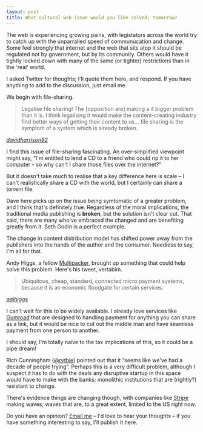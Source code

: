 ```yaml
---
layout: post
title: What cultural web issue would you like solved, tomorrow?
---
```

The web is experiencing growing pains, with legistators across the world try to catch up with the unparralled speed of communucation and change. Some feel strongly that internet and the web that sits atop it should be regulated not by government, but by its community. Others would have it tightly locked down with many of the same (or tighter) restrictions than in the 'real' world.

I asked Twitter for thoughts; I'll quote them here, and respond. If you have anything to add to the discussion, just email me.

We begin with file-sharing.

> Legalise file sharing! The \[opposition are\] making a it bigger problem than it is. I think legalising it would make the content-creating industry find better ways of getting their content to us... file sharing is the symptom of a system which is already broken.

<cite class="twitter"><a href="//twitter.com/davidharrison92">davidharrison92</a></cite>

I find this issue of file-sharing fascinating. An over-simplified viewpoint might say, “I'm entitled to lend a CD to a friend who could rip it to her computer – so why can't I share those files over the internet?”

But it doesn't take much to realise that a key difference here is scale – I can't realistically share a CD with the world, but I certainly can share a torrent file.

Dave here picks up on the issue being symtomatic of a greater problem, and I think that's definitely true. Regardless of the moral implications, the traditional media publishing is **broken**, but the solution isn't clear cut. That said, there are many who've embraced the changed and are benefiting greatly from it. Seth Godin is a perfect example.

The change in content distribution model has shifted power away from the publishers into the hands of the author and the consumer. Needless to say, I'm all for that.

Andy Higgs, a fellow <a href="//multipack.co.uk" title="Multipack">Multipacker</a>, brought up something that could help solve this problem. Here's his tweet, vertabim.

> Ubiquitous, cheap, standard, connected micro payment systems, because it is an economic floodgate for certain services.

<cite class="twitter"><a href="//twitter.com/aajhiggs">aajhiggs</a></cite>

I can't wait for this to be widely available. I already love services like <a href="//gumroad.com" title="Gumroad">Gumroad</a> that are designed to handling payment for anything you can share as a link, but it would be nice to cut out the middle man and have seamless payment from one person to another.

I should say, I'm totally naive to the tax implications of this, so it could be a pipe dream!

Rich Cunningham (<a href="//twitter.com/rythie" title="@rythie">@rythie</a>) pointed out that it “seems like we've had a decade of people trying”. Perhaps this is a very difficult problem, although I suspect it has to do with the deals any disruptive startup in this space would have to make with the banks; monolithic institutions that are (rightly?) resistant to change.

There's evidence things are changing though, with companies like <a href="//stripe.com" title="Stripe">Stripe</a> making waves; waves that are, to a great extent, limited to the US right now.

Do you have an opinion? <a href="mailto:tom@phuu.net">Email me</a> &ndash; I'd love to hear your thoughts – if you have something interesting to say, I'll publish it here.